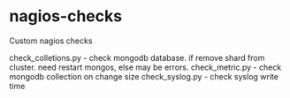 nagios-checks
=============

Custom nagios checks

check_colletions.py - check mongodb database. if remove shard from cluster. need restart mongos, else may be errors.
check_metric.py - check mongodb collection on change size
check_syslog.py - check syslog write time
